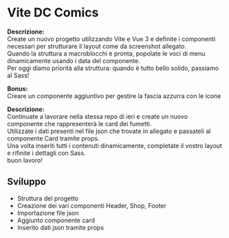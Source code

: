 Vite DC Comics
===

**Descrizione:**  
Create un nuovo progetto utilizzando Vite e Vue 3 e definite i componenti necessari per strutturare il layout come da screenshot allegato.  
Quando la struttura a macroblocchi è pronta, popolate le voci di menu dinamicamente usando i data del componente.  
Per oggi diamo priorità alla struttura: quando è tutto bello solido, passiamo al Sass!  

**Bonus:**  
Creare un componente aggiuntivo per gestire la fascia azzurra con le icone

**Descrizione:**  
Continuate a lavorare nella stessa repo di ieri e create un nuovo componente che rappresenterà le card dei fumetti.  
Utilizzate i dati presenti nel file json che trovate in allegato e passateli al componente Card tramite props.  
Una volta inseriti tutti i contenuti dinamicamente, completate il vostro layout e rifinite i dettagli con Sass.  
buon lavoro!  

## Sviluppo
- Struttura del progetto
- Creazione dei vari componenti Header, Shop, Footer
- Importazione file json
- Aggiunto componente card 
- Inserito dati json tramite props

